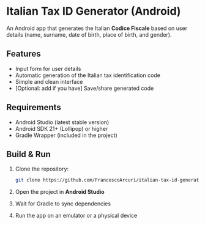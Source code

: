# Italian Tax ID Generator (Android)

An Android app that generates the Italian **Codice Fiscale** based on user details (name, surname, date of birth, place of birth, and gender).

## Features
- Input form for user details
- Automatic generation of the Italian tax identification code
- Simple and clean interface
- [Optional: add if you have] Save/share generated code

## Requirements
- Android Studio (latest stable version)
- Android SDK 21+ (Lollipop) or higher
- Gradle Wrapper (included in the project)

## Build & Run
1. Clone the repository:
   ```bash
   git clone https://github.com/FrancescoArcuri/italian-tax-id-generator.git 

2. Open the project in **Android Studio**

3. Wait for Gradle to sync dependencies

4. Run the app on an emulator or a physical device
